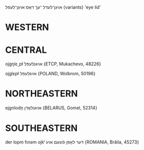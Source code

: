 אויגן־לעדל
־עך
דאָס 
אויגן־לעפּל  {variants}
'eye lid'

WESTERN
========

CENTRAL
========

ojgŋlɛ˯pɫ אויגנלעפּל {ETCP, Mukachevo, 48226}

ojglɛpɫ אויגלעפּל {POLAND, Wolbrom, 50196}

NORTHEASTERN
==============

ejgnlodn̩ אויגנלאָדן {BELARUS, Gomel, 52314}

SOUTHEASTERN
==============

der lopm fɩnəm ojkʲ דער לאָפּן פֿונעם אויג {ROMANIA, Brăila, 45273}

